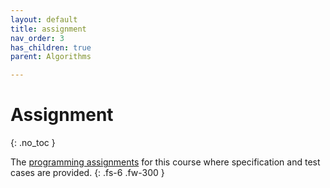 ```yaml
---
layout: default
title: assignment
nav_order: 3
has_children: true
parent: Algorithms

---
```

# Assignment
{: .no_toc }

The [programming assignments](https://www.cs.princeton.edu/courses/archive/spring19/cos226/assignments.php) for this course where specification and test cases are provided.
{: .fs-6 .fw-300 }
